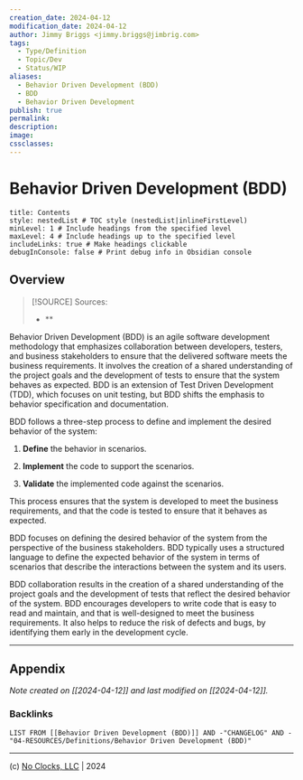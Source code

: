 ```yaml
---
creation_date: 2024-04-12
modification_date: 2024-04-12
author: Jimmy Briggs <jimmy.briggs@jimbrig.com>
tags:
  - Type/Definition
  - Topic/Dev
  - Status/WIP
aliases:
  - Behavior Driven Development (BDD)
  - BDD
  - Behavior Driven Development
publish: true
permalink:
description:
image:
cssclasses:
---
```



# Behavior Driven Development (BDD)

```table-of-contents
title: Contents 
style: nestedList # TOC style (nestedList|inlineFirstLevel)
minLevel: 1 # Include headings from the specified level
maxLevel: 4 # Include headings up to the specified level
includeLinks: true # Make headings clickable
debugInConsole: false # Print debug info in Obsidian console
```

## Overview

> [!SOURCE] Sources:
> - **

Behavior Driven Development (BDD) is an agile software development methodology that emphasizes collaboration between developers, testers, and business stakeholders to ensure that the delivered software meets the business requirements. It involves the creation of a shared understanding of the project goals and the development of tests to ensure that the system behaves as expected. BDD is an extension of Test Driven Development (TDD), which focuses on unit testing, but BDD shifts the emphasis to behavior specification and documentation.

BDD follows a three-step process to define and implement the desired behavior of the system:

1. **Define** the behavior in scenarios.
    
2. **Implement** the code to support the scenarios.
    
3. **Validate** the implemented code against the scenarios.
    

This process ensures that the system is developed to meet the business requirements, and that the code is tested to ensure that it behaves as expected.

BDD focuses on defining the desired behavior of the system from the perspective of the business stakeholders. BDD typically uses a structured language to define the expected behavior of the system in terms of scenarios that describe the interactions between the system and its users.

BDD collaboration results in the creation of a shared understanding of the project goals and the development of tests that reflect the desired behavior of the system. BDD encourages developers to write code that is easy to read and maintain, and that is well-designed to meet the business requirements. It also helps to reduce the risk of defects and bugs, by identifying them early in the development cycle.

***

## Appendix

*Note created on [[2024-04-12]] and last modified on [[2024-04-12]].*

### Backlinks

```dataview
LIST FROM [[Behavior Driven Development (BDD)]] AND -"CHANGELOG" AND -"04-RESOURCES/Definitions/Behavior Driven Development (BDD)"
```

***

(c) [No Clocks, LLC](https://github.com/noclocks) | 2024


